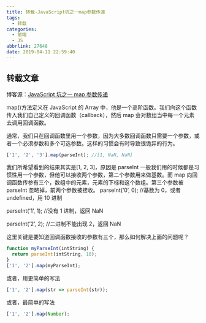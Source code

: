 ```yaml
---
title: 转载-JavaScript坑之一map参数传递
tags:
  - 转载
categories:
  - 前端
  - JS
abbrlink: 27648
date: 2019-04-11 22:59:40
---
```


## 转载文章

博客源：[JavaScript 坑之一 map 参数传递](https://blog.csdn.net/drafting_dreams/article/details/77684580)

map()方法定义在 JavaScript 的 Array 中，他是一个高阶函数。我们向这个函数传入我们自己定义的回调函数（callback），然后 map 会对数组当中每一个元素去调用回调函数。

<!-- more -->

通常，我们只在回调函数里用一个参数，因为大多数回调函数只需要一个参数，或者一个必须参数和多个可选参数。这样的习惯会有时导致很诡异的行为。

```js
['1', '2', '3'].map(parseInt); //[1, NaN, NaN]
```

我们所希望看到的结果其实是[1, 2, 3]，原因是 parseInt 一般我们用的时候都是习惯性用一个参数，但他可以接收两个参数，第二个参数用来做基数。而 map 向回调函数传参有三个，数组中的元素，元素的下标和这个数组。第三个参数被 parseInt 忽略掉，前两个参数被接收。
parseInt(‘0’, 0); //基数为 0，或者 undefined，用 10 进制

parseInt(‘1’, 1); //没有 1 进制，返回 NaN

parseInt(‘2’, 2); //二进制不能出现 2，返回 NaN

这里关键是要知道回调函数接收的参数有三个，那么如何解决上面的问题呢？

```js
function myParseInt(intString) {
  return parseInt(intString, 10);
}
['1', '2'].map(myParseInt);
```

或者，用更简单的写法

```js
['1', '2'].map(str => parseInt(str));
```

或者，最简单的写法

```js
['1', '2'].map(Number);
```
